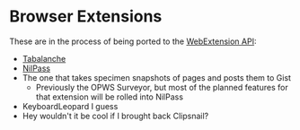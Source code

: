 # Browser Extensions

These are in the process of being ported to the [WebExtension API](34349df2-97b4-4095-8df4-d37056211e46.md):

- [Tabalanche](1bba5664-3cd1-4f22-903b-fd35c6844ac0.md)
- [NilPass](7e171d29-590d-4636-9c2e-80cdaef10e92.md)
- The one that takes specimen snapshots of pages and posts them to Gist
  - Previously the OPWS Surveyor, but most of the planned features for that extension will be rolled into NilPass
- KeyboardLeopard I guess
- Hey wouldn't it be cool if I brought back Clipsnail?
